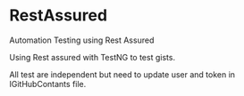 # RestAssured
Automation Testing using Rest Assured


Using Rest assured with TestNG to test gists.

All test are independent but need to update user and token in IGitHubContants file.
